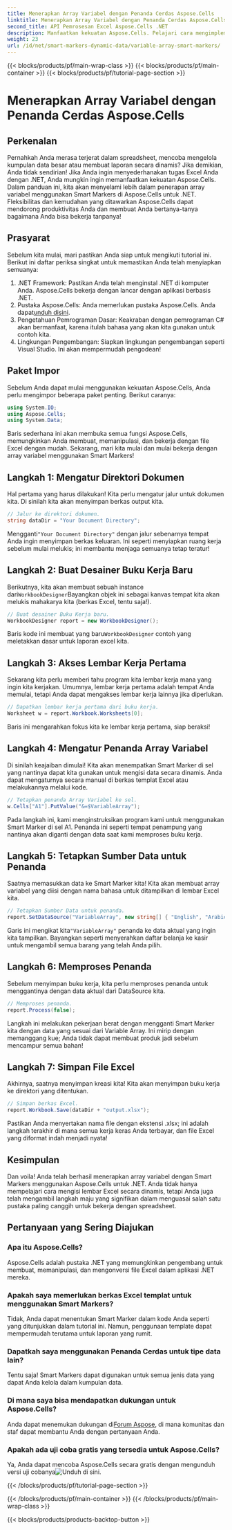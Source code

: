 ```yaml
---
title: Menerapkan Array Variabel dengan Penanda Cerdas Aspose.Cells
linktitle: Menerapkan Array Variabel dengan Penanda Cerdas Aspose.Cells
second_title: API Pemrosesan Excel Aspose.Cells .NET
description: Manfaatkan kekuatan Aspose.Cells. Pelajari cara mengimplementasikan array variabel dengan Smart Markers langkah demi langkah untuk pembuatan laporan Excel yang lancar.
weight: 23
url: /id/net/smart-markers-dynamic-data/variable-array-smart-markers/
---
```


{{< blocks/products/pf/main-wrap-class >}}
{{< blocks/products/pf/main-container >}}
{{< blocks/products/pf/tutorial-page-section >}}

# Menerapkan Array Variabel dengan Penanda Cerdas Aspose.Cells

## Perkenalan
Pernahkah Anda merasa terjerat dalam spreadsheet, mencoba mengelola kumpulan data besar atau membuat laporan secara dinamis? Jika demikian, Anda tidak sendirian! Jika Anda ingin menyederhanakan tugas Excel Anda dengan .NET, Anda mungkin ingin memanfaatkan kekuatan Aspose.Cells. Dalam panduan ini, kita akan menyelami lebih dalam penerapan array variabel menggunakan Smart Markers di Aspose.Cells untuk .NET. Fleksibilitas dan kemudahan yang ditawarkan Aspose.Cells dapat mendorong produktivitas Anda dan membuat Anda bertanya-tanya bagaimana Anda bisa bekerja tanpanya!
## Prasyarat
Sebelum kita mulai, mari pastikan Anda siap untuk mengikuti tutorial ini. Berikut ini daftar periksa singkat untuk memastikan Anda telah menyiapkan semuanya:
1. .NET Framework: Pastikan Anda telah menginstal .NET di komputer Anda. Aspose.Cells bekerja dengan lancar dengan aplikasi berbasis .NET.
2.  Pustaka Aspose.Cells: Anda memerlukan pustaka Aspose.Cells. Anda dapat[unduh disini](https://releases.aspose.com/cells/net/).
3. Pengetahuan Pemrograman Dasar: Keakraban dengan pemrograman C# akan bermanfaat, karena itulah bahasa yang akan kita gunakan untuk contoh kita.
4. Lingkungan Pengembangan: Siapkan lingkungan pengembangan seperti Visual Studio. Ini akan mempermudah pengodean!
## Paket Impor
Sebelum Anda dapat mulai menggunakan kekuatan Aspose.Cells, Anda perlu mengimpor beberapa paket penting. Berikut caranya:
```csharp
using System.IO;
using Aspose.Cells;
using System.Data;
```
Baris sederhana ini akan membuka semua fungsi Aspose.Cells, memungkinkan Anda membuat, memanipulasi, dan bekerja dengan file Excel dengan mudah.
Sekarang, mari kita mulai dan mulai bekerja dengan array variabel menggunakan Smart Markers!
## Langkah 1: Mengatur Direktori Dokumen
Hal pertama yang harus dilakukan! Kita perlu mengatur jalur untuk dokumen kita. Di sinilah kita akan menyimpan berkas output kita.
```csharp
// Jalur ke direktori dokumen.
string dataDir = "Your Document Directory";
```
 Mengganti`"Your Document Directory"` dengan jalur sebenarnya tempat Anda ingin menyimpan berkas keluaran. Ini seperti menyiapkan ruang kerja sebelum mulai melukis; ini membantu menjaga semuanya tetap teratur!
## Langkah 2: Buat Desainer Buku Kerja Baru
Berikutnya, kita akan membuat sebuah instance dari`WorkbookDesigner`Bayangkan objek ini sebagai kanvas tempat kita akan melukis mahakarya kita (berkas Excel, tentu saja!).
```csharp
// Buat desainer Buku Kerja baru.
WorkbookDesigner report = new WorkbookDesigner();
```
 Baris kode ini membuat yang baru`WorkbookDesigner` contoh yang meletakkan dasar untuk laporan excel kita.
## Langkah 3: Akses Lembar Kerja Pertama
Sekarang kita perlu memberi tahu program kita lembar kerja mana yang ingin kita kerjakan. Umumnya, lembar kerja pertama adalah tempat Anda memulai, tetapi Anda dapat mengakses lembar kerja lainnya jika diperlukan.
```csharp
// Dapatkan lembar kerja pertama dari buku kerja.
Worksheet w = report.Workbook.Worksheets[0];
```
Baris ini mengarahkan fokus kita ke lembar kerja pertama, siap beraksi!
## Langkah 4: Mengatur Penanda Array Variabel
Di sinilah keajaiban dimulai! Kita akan menempatkan Smart Marker di sel yang nantinya dapat kita gunakan untuk mengisi data secara dinamis. Anda dapat mengaturnya secara manual di berkas templat Excel atau melakukannya melalui kode.
```csharp
// Tetapkan penanda Array Variabel ke sel.
w.Cells["A1"].PutValue("&=$VariableArray");
```
Pada langkah ini, kami menginstruksikan program kami untuk menggunakan Smart Marker di sel A1. Penanda ini seperti tempat penampung yang nantinya akan diganti dengan data saat kami memproses buku kerja.
## Langkah 5: Tetapkan Sumber Data untuk Penanda
Saatnya memasukkan data ke Smart Marker kita! Kita akan membuat array variabel yang diisi dengan nama bahasa untuk ditampilkan di lembar Excel kita.
```csharp
// Tetapkan Sumber Data untuk penanda.
report.SetDataSource("VariableArray", new string[] { "English", "Arabic", "Hindi", "Urdu", "French" });
```
 Garis ini mengikat kita`"VariableArray"` penanda ke data aktual yang ingin kita tampilkan. Bayangkan seperti menyerahkan daftar belanja ke kasir untuk mengambil semua barang yang telah Anda pilih.
## Langkah 6: Memproses Penanda
Sebelum menyimpan buku kerja, kita perlu memproses penanda untuk menggantinya dengan data aktual dari DataSource kita.
```csharp
// Memproses penanda.
report.Process(false);
```
Langkah ini melakukan pekerjaan berat dengan mengganti Smart Marker kita dengan data yang sesuai dari Variable Array. Ini mirip dengan memanggang kue; Anda tidak dapat membuat produk jadi sebelum mencampur semua bahan!
## Langkah 7: Simpan File Excel
Akhirnya, saatnya menyimpan kreasi kita! Kita akan menyimpan buku kerja ke direktori yang ditentukan.
```csharp
// Simpan berkas Excel.
report.Workbook.Save(dataDir + "output.xlsx");
```
Pastikan Anda menyertakan nama file dengan ekstensi .xlsx; ini adalah langkah terakhir di mana semua kerja keras Anda terbayar, dan file Excel yang diformat indah menjadi nyata!
## Kesimpulan
Dan voila! Anda telah berhasil menerapkan array variabel dengan Smart Markers menggunakan Aspose.Cells untuk .NET. Anda tidak hanya mempelajari cara mengisi lembar Excel secara dinamis, tetapi Anda juga telah mengambil langkah maju yang signifikan dalam menguasai salah satu pustaka paling canggih untuk bekerja dengan spreadsheet. 
## Pertanyaan yang Sering Diajukan
### Apa itu Aspose.Cells?  
Aspose.Cells adalah pustaka .NET yang memungkinkan pengembang untuk membuat, memanipulasi, dan mengonversi file Excel dalam aplikasi .NET mereka.
### Apakah saya memerlukan berkas Excel templat untuk menggunakan Smart Markers?  
Tidak, Anda dapat menentukan Smart Marker dalam kode Anda seperti yang ditunjukkan dalam tutorial ini. Namun, penggunaan template dapat mempermudah terutama untuk laporan yang rumit.
### Dapatkah saya menggunakan Penanda Cerdas untuk tipe data lain?  
Tentu saja! Smart Markers dapat digunakan untuk semua jenis data yang dapat Anda kelola dalam kumpulan data.
### Di mana saya bisa mendapatkan dukungan untuk Aspose.Cells?  
 Anda dapat menemukan dukungan di[Forum Aspose](https://forum.aspose.com/c/cells/9), di mana komunitas dan staf dapat membantu Anda dengan pertanyaan Anda.
### Apakah ada uji coba gratis yang tersedia untuk Aspose.Cells?  
 Ya, Anda dapat mencoba Aspose.Cells secara gratis dengan mengunduh versi uji cobanya![Unduh di sini](https://releases.aspose.com/).

{{< /blocks/products/pf/tutorial-page-section >}}

{{< /blocks/products/pf/main-container >}}
{{< /blocks/products/pf/main-wrap-class >}}

{{< blocks/products/products-backtop-button >}}
